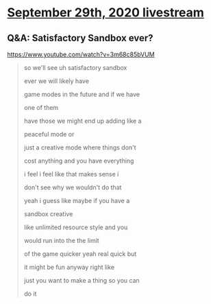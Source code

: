 # [September 29th, 2020 livestream](../2020-09-29.md)
## Q&A: Satisfactory Sandbox ever?
https://www.youtube.com/watch?v=3m68c85bVUM
> so we'll see uh satisfactory sandbox
> 
> ever we will likely have
> 
> game modes in the future and if we have
> 
> one of them
> 
> have those we might end up adding like a
> 
> peaceful mode or
> 
> just a creative mode where things don't
> 
> cost anything and you have everything
> 
> i feel i feel like that makes sense i
> 
> don't see why we wouldn't do that
> 
> yeah i guess like maybe if you have a
> 
> sandbox creative
> 
> like unlimited resource style and you
> 
> would run into the the limit
> 
> of the game quicker yeah real quick but
> 
> it might be fun anyway right like
> 
> just you want to make a thing so you can
> 
> do it
> 
